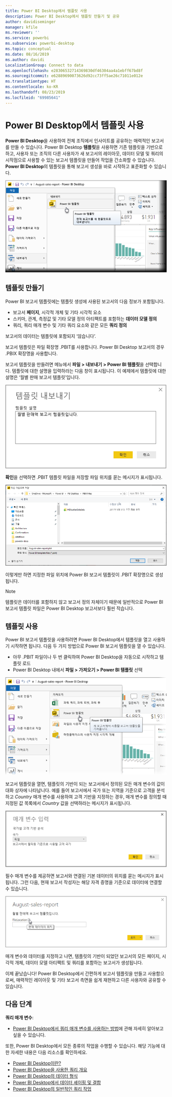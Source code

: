 ```yaml
---
title: Power BI Desktop에서 템플릿 사용
description: Power BI Desktop에서 템플릿 만들기 및 공유
author: davidiseminger
manager: kfile
ms.reviewer: ''
ms.service: powerbi
ms.subservice: powerbi-desktop
ms.topic: conceptual
ms.date: 08/16/2019
ms.author: davidi
LocalizationGroup: Connect to data
ms.openlocfilehash: e28306532714369830df46304aa4a1ebff67bd8f
ms.sourcegitcommit: e62889690073626d92cc73ff5ae26c71011e012e
ms.translationtype: HT
ms.contentlocale: ko-KR
ms.lasthandoff: 08/23/2019
ms.locfileid: "69985641"
---
```

# <a name="using-templates-in-power-bi-desktop"></a>Power BI Desktop에서 템플릿 사용

**Power BI Desktop**을 사용하여 전체 조직에서 인사이트를 공유하는 매력적인 보고서를 만들 수 있습니다. Power BI Desktop **템플릿**을 사용하면 기존 템플릿을 기반으로 하고, 사용자 또는 조직의 다른 사용자가 새 보고서의 레이아웃, 데이터 모델 및 쿼리의 시작점으로 사용할 수 있는 보고서 템플릿을 만들어 작업을 간소화할 수 있습니다. **Power BI Desktop**의 템플릿을 통해 보고서 생성을 바로 시작하고 표준화할 수 있습니다.

![보고서를 템플릿으로 내보내기](media/desktop-templates/desktop-templates-01.png)

## <a name="creating-templates"></a>템플릿 만들기

Power BI 보고서 템플릿에는 템플릿 생성에 사용된 보고서의 다음 정보가 포함됩니다.

* 보고서 **페이지**, 시각적 개체 및 기타 시각적 요소
* 스키마, 관계, 측정값 및 기타 모델 정의 아티팩트를 포함하는 **데이터 모델 정의**
* 쿼리, 쿼리 매개 변수 및 기타 쿼리 요소와 같은 모든 **쿼리 정의**

보고서의 데이터는 템플릿에 포함되지 ‘않습니다’.  

보고서 템플릿은 파일 확장명 .PBIT를 사용합니다. Power BI Desktop 보고서의 경우 .PBIX 확장명을 사용합니다. 

보고서 템플릿을 만들려면 메뉴에서 **파일 > 내보내기 > Power BI 템플릿**을 선택합니다. 템플릿에 대한 설명을 입력하라는 다음 창이 표시됩니다. 이 예제에서 템플릿에 대한 설명은 ‘월별 판매 보고서 템플릿’입니다. 

![내보내기 템플릿 설명 대화 상자](media/desktop-templates/desktop-templates-02.png)

**확인**을 선택하면 .PBIT 템플릿 파일을 저장할 파일 위치를 묻는 메시지가 표시됩니다.

![템플릿 위치](media/desktop-templates/desktop-templates-03.png)

이렇게만 하면 지정한 파일 위치에 Power BI 보고서 템플릿이 .PBIT 확장명으로 생성됩니다.

> [!NOTE]
> 템플릿은 데이터를 포함하지 않고 보고서 정의 자체이기 때문에 일반적으로 Power BI 보고서 템플릿 파일은 Power BI Desktop 보고서보다 훨씬 작습니다. 

## <a name="using-templates"></a>템플릿 사용

Power BI 보고서 템플릿을 사용하려면 Power BI Desktop에서 템플릿을 열고 사용하기 시작하면 됩니다. 다음 두 가지 방법으로 Power BI 보고서 템플릿을 열 수 있습니다.

* 아무 .PBIT 파일이나 두 번 클릭하여 Power BI Desktop을 자동으로 시작하고 템플릿 로드
* Power BI Desktop 내에서 **파일 > 가져오기 > Power BI 템플릿** 선택

![템플릿 가져오기](media/desktop-templates/desktop-templates-04.png)

보고서 템플릿을 열면, 템플릿의 기반이 되는 보고서에서 정의된 모든 매개 변수의 값이 대화 상자에 나타납니다. 예를 들어 보고서에서 국가 또는 지역을 기준으로 고객을 분석하고 *Country* 매개 변수를 사용하여 고객 기반을 지정하는 경우, 매개 변수를 정의할 때 지정된 값 목록에서 *Country* 값을 선택하라는 메시지가 표시됩니다. 

![템플릿의 매개 변수 지정](media/desktop-templates/desktop-templates-05a.png)

필수 매개 변수를 제공하면 보고서와 연결된 기본 데이터의 위치를 묻는 메시지가 표시됩니다. 그런 다음, 현재 보고서 작성자는 해당 자격 증명을 기준으로 데이터에 연결할 수 있습니다.

![템플릿의 데이터 위치 지정](media/desktop-templates/desktop-templates-05.png)

매개 변수와 데이터를 지정하고 나면, 템플릿의 기반이 되었던 보고서의 모든 페이지, 시각적 개체, 데이터 모델 아티팩트 및 쿼리를 포함하는 보고서가 생성됩니다. 

이제 끝났습니다! Power BI Desktop에서 간편하게 보고서 템플릿을 만들고 사용함으로써, 매력적인 레이아웃 및 기타 보고서 측면을 쉽게 재현하고 다른 사용자와 공유할 수 있습니다.

## <a name="next-steps"></a>다음 단계
**쿼리 매개 변수**:
* [Power BI Desktop에서 쿼리 매개 변수를 사용하는 방법](https://docs.microsoft.com/power-query/power-query-query-parameters)에 관해 자세히 알아보고 싶을 수 있습니다.

또한, Power BI Desktop에서 모든 종류의 작업을 수행할 수 있습니다. 해당 기능에 대한 자세한 내용은 다음 리소스를 확인하세요.

* [Power BI Desktop이란?](desktop-what-is-desktop.md)
* [Power BI Desktop을 사용한 쿼리 개요](desktop-query-overview.md)
* [Power BI Desktop의 데이터 형식](desktop-data-types.md)
* [Power BI Desktop에서 데이터 셰이핑 및 결합](desktop-shape-and-combine-data.md)
* [Power BI Desktop의 일반적인 쿼리 작업](desktop-common-query-tasks.md)    
